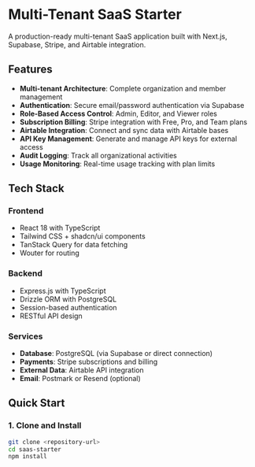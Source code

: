 # Multi-Tenant SaaS Starter

A production-ready multi-tenant SaaS application built with Next.js, Supabase, Stripe, and Airtable integration.

## Features

- **Multi-tenant Architecture**: Complete organization and member management
- **Authentication**: Secure email/password authentication via Supabase
- **Role-Based Access Control**: Admin, Editor, and Viewer roles
- **Subscription Billing**: Stripe integration with Free, Pro, and Team plans
- **Airtable Integration**: Connect and sync data with Airtable bases
- **API Key Management**: Generate and manage API keys for external access
- **Audit Logging**: Track all organizational activities
- **Usage Monitoring**: Real-time usage tracking with plan limits

## Tech Stack

### Frontend
- React 18 with TypeScript
- Tailwind CSS + shadcn/ui components
- TanStack Query for data fetching
- Wouter for routing

### Backend
- Express.js with TypeScript
- Drizzle ORM with PostgreSQL
- Session-based authentication
- RESTful API design

### Services
- **Database**: PostgreSQL (via Supabase or direct connection)
- **Payments**: Stripe subscriptions and billing
- **External Data**: Airtable API integration
- **Email**: Postmark or Resend (optional)

## Quick Start

### 1. Clone and Install

```bash
git clone <repository-url>
cd saas-starter
npm install
